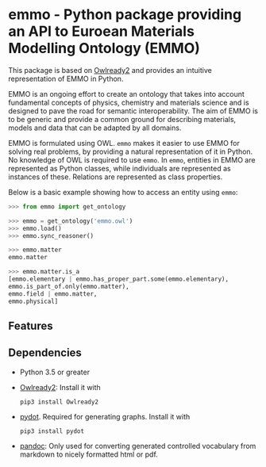 emmo - Python package providing an API to Euroean Materials Modelling Ontology (EMMO)
=====================================================================================
This package is based on [Owlready2] and provides an intuitive
representation of EMMO in Python.

EMMO is an ongoing effort to create an ontology that takes into
account fundamental concepts of physics, chemistry and materials
science and is designed to pave the road for semantic
interoperability.  The aim of EMMO is to be generic and provide a
common ground for describing materials, models and data that can be
adapted by all domains.

EMMO is formulated using OWL.  `emmo` makes it easier to use EMMO for
solving real problems, by providing a natural representation of it in
Python.  No knowledge of OWL is required to use `emmo`.  In `emmo`,
entities in EMMO are represented as Python classes, while individuals
are represented as instances of these. Relations are represented as
class properties.

Below is a basic example showing how to access an entity using `emmo`:

```python
>>> from emmo import get_ontology

>>> emmo = get_ontology('emmo.owl')
>>> emmo.load()
>>> emmo.sync_reasoner()

>>> emmo.matter
emmo.matter

>>> emmo.matter.is_a
[emmo.elementary | emmo.has_proper_part.some(emmo.elementary),
emmo.is_part_of.only(emmo.matter),
emmo.field | emmo.matter,
emmo.physical]
```


Features
--------




Dependencies
------------
  * Python 3.5 or greater
  * [Owlready2]:  Install it with

        pip3 install Owlready2

  * [pydot].  Required for generating graphs.  Install it with

        pip3 install pydot

  * [pandoc]: Only used for converting generated controlled vocabulary
    from markdown to nicely formatted html or pdf.


[Owlready2]: https://pypi.org/project/Owlready2/
[pydot]: https://pypi.org/project/pydot/
[pandoc]: http://pandoc.org

